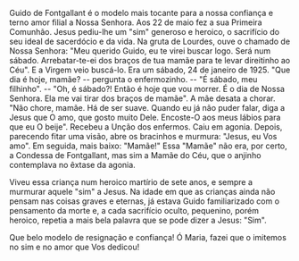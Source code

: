 Guido de Fontgallant é o modelo mais tocante para a nossa confiança e terno amor filial a Nossa Senhora. Aos 22 de maio fez a sua Primeira Comunhão. Jesus pediu-lhe um "sim" generoso e heroico, o sacrifício do seu ideal de sacerdócio e da vida. Na gruta de Lourdes, ouve o chamado de Nossa Senhora: "Meu querido Guido, eu te virei buscar logo. Será num sábado. Arrebatar-te-ei dos braços de tua mamãe para te levar direitinho ao Céu". E a Virgem veio buscá-lo. Era um sábado, 24 de janeiro de 1925. "Que dia é hoje, mamãe? -- pergunta o enfermozinho. -- "É sábado, meu filhinho". -- "Oh, é sábado?! Então é hoje que vou morrer. É o dia de Nossa Senhora. Ela me vai tirar dos braços de mamãe". A mãe desata a chorar. "Não chore, mamãe. Há de ser suave. Quando eu já não puder falar, diga a Jesus que O amo, que gosto muito Dele. Encoste-O aos meus lábios para que eu O beije". Recebeu a Unção dos enfermos. Caiu em agonia. Depois, parecendo fitar uma visão, abre os bracinhos e murmura: "Jesus, eu Vos amo". Em seguida, mais baixo: "Mamãe!" Essa "Mamãe" não era, por certo, a Condessa de Fontgallant, mas sim a Mamãe do Céu, que o anjinho contemplava no êxtase da agonia.

Viveu essa criança num heroico martírio de sete anos, e sempre a murmurar aquele "sim" a Jesus. Na idade em que as crianças ainda não pensam nas coisas graves e eternas, já estava Guido familiarizado com o pensamento da morte e, a cada sacrifício oculto, pequenino, porém heroico, repetia a mais bela palavra que se pode dizer a Jesus: "Sim".

Que belo modelo de resignação e confiança! Ó Maria, fazei que o imitemos no sim e no amor que Vos dedicou!